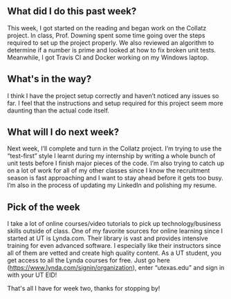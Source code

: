 ## What did I do this past week? ##

This week, I got started on the reading and began work on the Collatz project. In class, Prof. Downing spent some time going over the steps required to set up the project properly. We also reviewed an algorithm to determine if a number is prime and looked at how to fix broken unit tests. Meanwhile, I got Travis CI and Docker working on my Windows laptop.

## What's in the way? ##

I think I have the project setup correctly and haven’t noticed any issues so far. I feel that the instructions and setup required for this project seem more daunting than the actual code itself.

## What will I do next week? ##

Next week, I’ll complete and turn in the Collatz project. I’m trying to use the “test-first” style I learnt during my internship by writing a whole bunch of unit tests before I finish major pieces of the code. I’m also trying to catch up on a lot of work for all of my other classes since I know the recruitment season is fast approaching and I want to stay ahead before it gets too busy. I’m also in the process of updating my LinkedIn and polishing my resume.
  
## Pick of the week ##

I take a lot of online courses/video tutorials to pick up technology/business skills outside of class. One of my favorite sources for online learning since I started at UT is Lynda.com.  Their library is vast and provides intensive training for even advanced software. I especially like their instructors since all of them are vetted and create high quality content. As a UT student, you get access to all the Lynda courses for free. Just go here (https://www.lynda.com/signin/organization), enter “utexas.edu” and sign in with your UT EID!

That's all I have for week two, thanks for stopping by!
